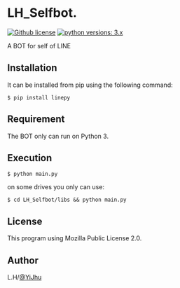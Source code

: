 # LH_Selfbot.

[![Github license](https://img.shields.io/github/license/YiJhu/LH_Selfbot.svg)](https://github.com/YiJhu/LH_Selfbot/blob/master/LICENSE) [![python versions: 3.x](https://img.shields.io/badge/python-3.x-green.svg "Supported python versions: 3.x")](https://www.python.org/downloads/)

 A BOT for self of LINE
 
## Installation

It can be installed from pip using the following command:
```
$ pip install linepy
```

## Requirement

The BOT only can run on Python 3.

## Execution

```
$ python main.py
```
on some drives you only can use:
```
$ cd LH_Selfbot/libs && python main.py
```

## License

This program using Mozilla Public License 2.0.

## Author

L.H/[@YiJhu](https://github.com/YiJhu)
